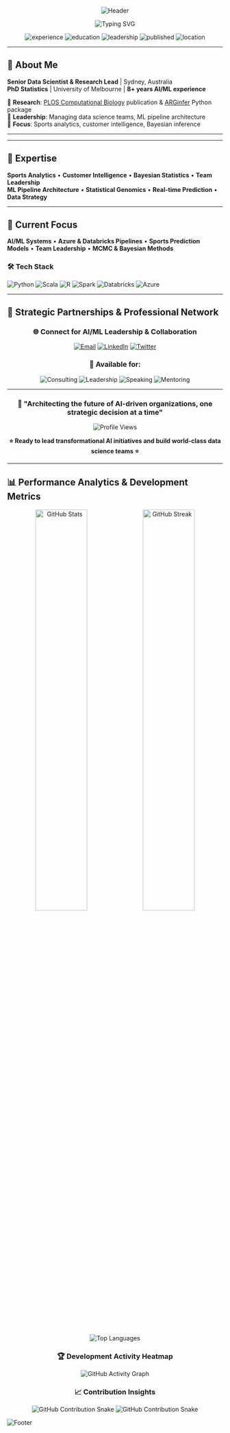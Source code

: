<div align="center">
  
![Header](https://capsule-render.vercel.app/api?type=waving&color=gradient&customColorList=12&height=300&section=header&text=Ali%20Mahmoudi&fontSize=70&fontColor=fff&animation=fadeIn&fontAlignY=38&desc=AI%20%26%20Data%20Science%20Leader%20|%20PhD%20Statistics%20|%20ML%20Architect&descAlignY=51&descAlign=50)

<img src="https://readme-typing-svg.herokuapp.com?font=Fira+Code&size=28&duration=3000&pause=1000&color=2E9EF7&center=true&vCenter=true&width=800&lines=🚀+Senior+Data+Scientist+%26+Research+Lead;🧠+AI%2FML+Engineering+%26+Leadership+Expert;📊+End-to-End+Data+Pipeline+Architect;🎯+Sports+Analytics+%26+Customer+Intelligence;⚡+Bayesian+Inference+%26+MCMC+Specialist;🔬+Statistical+Genetics+%26+Population+Modeling" alt="Typing SVG" />

<p align="center">
  <img src="https://img.shields.io/badge/Experience-8%2B%20Years-blue?style=for-the-badge" alt="experience"/>
  <img src="https://img.shields.io/badge/PhD-Statistics-red?style=for-the-badge" alt="education"/>
  <img src="https://img.shields.io/badge/Team-Leadership-green?style=for-the-badge" alt="leadership"/>
  <img src="https://img.shields.io/badge/Published-PLOS_Journal-purple?style=for-the-badge" alt="published"/>
  <img src="https://img.shields.io/badge/Location-Sydney%2C%20AU-orange?style=for-the-badge" alt="location"/>
</p>

</div>

---

## 🎯 About Me

**Senior Data Scientist & Research Lead** | Sydney, Australia  
**PhD Statistics** | University of Melbourne | **8+ years AI/ML experience**

🔬 **Research**: [PLOS Computational Biology](https://journals.plos.org/ploscompbiol/article?id=10.1371/journal.pcbi.1009960) publication & [ARGinfer](https://github.com/alimahmoudi29/arginfer) Python package  
👥 **Leadership**: Managing data science teams, ML pipeline architecture  
🎯 **Focus**: Sports analytics, customer intelligence, Bayesian inference

---


---


## 🎯 Expertise

**Sports Analytics** • **Customer Intelligence** • **Bayesian Statistics** • **Team Leadership**  
**ML Pipeline Architecture** • **Statistical Genomics** • **Real-time Prediction** • **Data Strategy**

---

## 🚀 Current Focus

**AI/ML Systems** • **Azure & Databricks Pipelines** • **Sports Prediction Models** • **Team Leadership** • **MCMC & Bayesian Methods**

### 🛠️ Tech Stack
![Python](https://img.shields.io/badge/Python-3776AB?style=flat-square&logo=python&logoColor=white)
![Scala](https://img.shields.io/badge/Scala-DC322F?style=flat-square&logo=scala&logoColor=white)
![R](https://img.shields.io/badge/R-276DC3?style=flat-square&logo=r&logoColor=white)
![Spark](https://img.shields.io/badge/Spark-E25A1C?style=flat-square&logo=apache-spark&logoColor=white)
![Databricks](https://img.shields.io/badge/Databricks-FF3621?style=flat-square&logo=databricks&logoColor=white)
![Azure](https://img.shields.io/badge/Azure-0078D4?style=flat-square&logo=microsoft-azure&logoColor=white)

---

## 🤝 **Strategic Partnerships & Professional Network**

<div align="center">

### 🌐 **Connect for AI/ML Leadership & Collaboration**

[![Email](https://img.shields.io/badge/📧_Professional_Email-alimahmoodi29@gmail.com-EA4335?style=for-the-badge&logo=gmail&logoColor=white)](mailto:alimahmoodi29@gmail.com)
[![LinkedIn](https://img.shields.io/badge/🔗_LinkedIn_Network-alimahmoudi29-0A66C2?style=for-the-badge&logo=linkedin&logoColor=white)](https://linkedin.com/in/alimahmoudi29)
[![Twitter](https://img.shields.io/badge/🐦_Tech_Insights-@alimahmoudi29-1DA1F2?style=for-the-badge&logo=twitter&logoColor=white)](https://twitter.com/alimahmoudi29)

### 💼 **Available for:**
![Consulting](https://img.shields.io/badge/Executive_AI_Consulting-Available-success?style=for-the-badge)
![Leadership](https://img.shields.io/badge/Data%26AI_Management-Ready-red?style=for-the-badge)
![Speaking](https://img.shields.io/badge/Tech_Speaking-Open-blue?style=for-the-badge)
![Mentoring](https://img.shields.io/badge/Team_Leadership-Active-orange?style=for-the-badge)

</div>

---

<div align="center">

### 🎯 **"Architecting the future of AI-driven organizations, one strategic decision at a time"**

<img src="https://komarev.com/ghpvc/?username=alimahmoudi29&style=for-the-badge&color=blueviolet&label=STRATEGIC+PROFILE+VIEWS" alt="Profile Views" />

**⭐ Ready to lead transformational AI initiatives and build world-class data science teams ⭐**

</div>

---

## 📊 **Performance Analytics & Development Metrics**

<div align="center">

<img width="49%" src="https://github-readme-stats.vercel.app/api?username=alimahmoudi29&show_icons=true&theme=tokyonight&hide_border=true&count_private=true&custom_title=Ali's%20GitHub%20Performance&icon_color=79ff97&title_color=79ff97&text_color=9f9f9f&bg_color=151515" alt="GitHub Stats" />
<img width="49%" src="https://github-readme-streak-stats.herokuapp.com/?user=alimahmoudi29&theme=tokyonight&hide_border=true&stroke=79ff97&ring=79ff97&fire=79ff97&currStreakLabel=79ff97" alt="GitHub Streak" />

![Top Languages](https://github-readme-stats.vercel.app/api/top-langs/?username=alimahmoudi29&layout=compact&theme=tokyonight&hide_border=true&title_color=79ff97&text_color=9f9f9f&bg_color=151515&langs_count=8&custom_title=Technology%20Distribution)

### 🏆 **Development Activity Heatmap**
![GitHub Activity Graph](https://github-readme-activity-graph.vercel.app/graph?username=alimahmoudi29&theme=tokyo-night&hide_border=true&bg_color=151515&color=79ff97&line=79ff97&point=ffffff)

### 📈 **Contribution Insights**
![GitHub Contribution Snake](https://raw.githubusercontent.com/alimahmoudi29/alimahmoudi29/output/github-contribution-grid-snake-dark.svg#gh-dark-mode-only)
![GitHub Contribution Snake](https://raw.githubusercontent.com/alimahmoudi29/alimahmoudi29/output/github-contribution-grid-snake.svg#gh-light-mode-only)

</div>

![Footer](https://capsule-render.vercel.app/api?type=waving&color=gradient&customColorList=12&height=150&section=footer)

